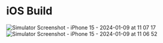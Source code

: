 # iOS Build
![Simulator Screenshot - iPhone 15 - 2024-01-09 at 11 07 17](https://github.com/andrei-roh/react-native-calculator/assets/65450338/269115d4-c06a-42b2-939b-43364e220a23)
![Simulator Screenshot - iPhone 15 - 2024-01-09 at 11 06 52](https://github.com/andrei-roh/react-native-calculator/assets/65450338/566f38d8-c6c2-4127-b676-1079409679f7)
